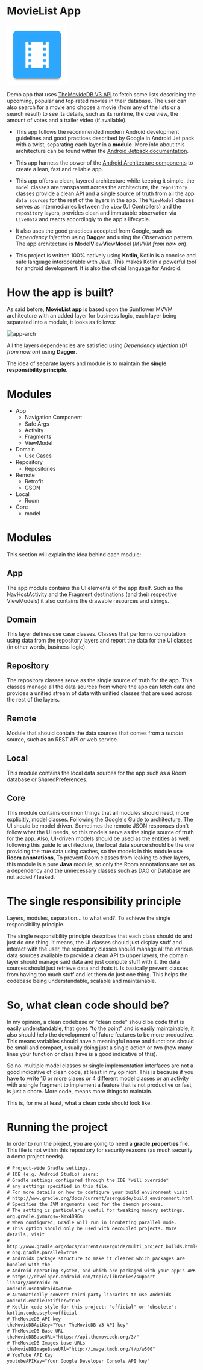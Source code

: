 # MovieList App
<img width="160" height="160" alt="app_icon" src="./app/src/main/ic_launcher-web.png">

Demo app that uses [TheMovideDB V3 API](https://developers.themoviedb.org/3/getting-started/introduction) to fetch some lists describing the upcoming, popular and top rated movies in their database. The user can also search for a movie and choose a movie (from any of the lists or a search result) to see its details, such as its runtime, the overview, the amount of votes and a trailer video (if available).

- This app follows the recommended modern Android development guidelines and good practices described by Google in Android Jet pack with a twist, separating each layer in a **module**. More info about this architecture can be found within the [Android Jetpack documentation](https://developer.android.com/jetpack/docs/guide).

- This app harness the power of the [Android Architecture components](https://developer.android.com/topic/libraries/architecture) to create a lean, fast and reliable app.

- This app offers a clean, layered architecture while keeping it simple, the `model` classes are transparent across the architecture, the `repository` classes provide a clean API and a single source of truth from all the app `data sources` for the rest of the layers in the app. The `ViewModel` classes serves as intermediaries between the `view` (UI Controllers) and the `repository` layers, provides clean and immutable observation via `LiveData` and reacts accordingly to the app's lifecycle.

- It also uses the good practices accepted from Google, such as _Dependency Injection_ using **Dagger** and using the _Observation_ pattern. The app architecture is **M**odel**V**iew**V**iew**M**odel (_MVVM from now on_).

- This project is written 100% natively using **Kotlin**, Kotlin is a concise and safe language interoperable with Java. This makes Kotlin a powerful tool for android development. It is also the oficial language for Android.

# How the app is built?

As said before, **MovieList app** is based upon the Sunflower MVVM architecture with an added layer for business logic, each layer being separated into a module, it looks as follows:

![app-arch](https://i.ibb.co/Y0pLk65/Arquitectura-MVVM.jpg)

All the layers dependencies are satisfied using *Dependency Injection* (_DI from now on_) using **Dagger**.

The idea of separate layers and module is to maintain the **single responsibility principle**.

# Modules
- App
  - Navigation Component
  - Safe Args
  - Activity
  - Fragments
  - ViewModel
- Domain
  - Use Cases
- Repository
  - Repositories
- Remote
  - Retrofit
  - GSON
- Local
  - Room
- Core
  - model

# Modules

This section will explain the idea behind each module:

## App
The app module contains the UI elements of the app itself. Such as the NavHostActivity and the Fragment destinations (and their respective ViewModels) it also contains the drawable resources and strings.

## Domain
This layer defines use case classes. Classes that performs computation using data from the repository layers and report the data for the UI classes (in other words, business logic).

## Repository
The repository classes serve as the single source of truth for the app. This classes manage all the data sources from where the app can fetch data and provides a unified stream of data with unified classes that are used across the rest of the layers.

## Remote
Module that should contain the data sources that comes from a  _remote_ source, such as an REST API or web service.

## Local
This module contains the local data sources for the app such as a Room database or SharedPreferences.

## Core
This module contains common things that all modules should need, more explicitly, model classes. Following the Google's
[Guide to architecture](https://developer.android.com/jetpack/docs/guide#drive-ui-from-model), The UI should be model
driven. Sometimes the remote JSON responses don't follow what the UI needs, so this models serve as the single source of
truth for the app. Also, UI-driven models should be used as the entities as well, following this guide to architecture,
the local data source should be the one providing the true data using caches, so the models in this module use **Room
annotations**, To prevent Room classes from leaking to other layers, this module is a pure **Java** module, so only
the Room annotations are set as a dependency and the unnecessary classes such as DAO or Database are not added / leaked.


# The single responsibility principle

Layers, modules, separation... to what end?. To achieve the single responsibility principle.

The single responsibility principle describes that each class should do and just do one thing. It means, the UI classes should just display stuff and interact with the user, the repository classes should manage all the various data sources available to provide a clean API to upper layers, the domain layer should manage said data and just compute stuff with it, the data sources should just retrieve data and thats it. Is basically prevent classes from having too much stuff and let them do just one thing. This helps the codebase being understandable, scalable and maintainable.

# So, what clean code should be?

In my opinion, a clean codebase or "clean code" should be code that is easily understandable, that goes "to the point" and is easily maintainable, it also should help the development of future features to be more productive. This means variables should have a meaningful name and functions should be small and compact, usually doing just a single action or two (how many lines your function or class have is a good indicative of this).

So no. multiple model classes or single implementation interfaces are not a good indicative of clean code, at least in my opinion. This is because if you have to write 16 or more clases or 4 different model classes or an activity with a single fragment to implement a feature that is not productive or fast, is just a chore. More code, means more things to maintain.

This is, for me at least, what a clean code should look like.

# Running the project

In order to run the project, you are going to need a **gradle.properties** file. This file is not within this repository for security reasons (as much security a demo project needs).

    # Project-wide Gradle settings.  
    # IDE (e.g. Android Studio) users:  
    # Gradle settings configured through the IDE *will override*  
    # any settings specified in this file.  
    # For more details on how to configure your build environment visit  
    # http://www.gradle.org/docs/current/userguide/build_environment.html  
    # Specifies the JVM arguments used for the daemon process.  
    # The setting is particularly useful for tweaking memory settings.  
    org.gradle.jvmargs=-Xmx4096m  
    # When configured, Gradle will run in incubating parallel mode.  
    # This option should only be used with decoupled projects. More details, visit  
    # http://www.gradle.org/docs/current/userguide/multi_project_builds.html#sec:decoupled_projects  
    # org.gradle.parallel=true  
    # AndroidX package structure to make it clearer which packages are bundled with the  
    # Android operating system, and which are packaged with your app's APK  
    # https://developer.android.com/topic/libraries/support-library/androidx-rn  
    android.useAndroidX=true  
    # Automatically convert third-party libraries to use AndroidX  
    android.enableJetifier=true  
    # Kotlin code style for this project: "official" or "obsolete":  
    kotlin.code.style=official  
    # TheMovieDB API key  
    theMovieDBApiKey="Your TheMovieDB V3 API key"  
    # TheMovieDB Base URL  
    theMovieDBBaseURL="https://api.themoviedb.org/3/"  
    # TheMovieDB Images base URLs  
    theMovieDBImageBaseURl="http://image.tmdb.org/t/p/w500"  
    # YouTube API Key  
    youtubeAPIKey="Your Google Developer Console API key"
